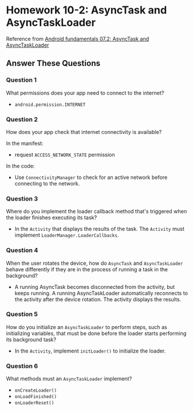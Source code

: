 # Homework 10-2: AsyncTask and AsyncTaskLoader

Reference from [Android fundamentals 07.2: AsyncTask and AsyncTaskLoader](https://codelabs.developers.google.com/codelabs/android-training-asynctask-asynctaskloader/index.html?index=..%2F..%2Fandroid-training)

## Answer These Questions

### Question 1

What permissions does your app need to connect to the internet?

- `android.permission.INTERNET`

### Question 2

How does your app check that internet connectivity is available?

In the manifest:

- request `ACCESS_NETWORK_STATE` permission

In the code:

- Use `ConnectivityManager` to check for an active network before connecting to the network.

### Question 3

Where do you implement the loader callback method that's triggered when the loader finishes executing its task?

- In the `Activity` that displays the results of the task. The `Activity` must implement `LoaderManager.LoaderCallbacks`.

### Question 4

When the user rotates the device, how do `AsyncTask` and `AsyncTaskLoader` behave differently if they are in the process of running a task in the background?

- A running AsyncTask becomes disconnected from the activity, but keeps running. A running AsyncTaskLoader automatically reconnects to the activity after the device rotation. The activity displays the results.

### Question 5

How do you initialize an `AsyncTaskLoader` to perform steps, such as initializing variables, that must be done before the loader starts performing its background task?

- In the `Activity`, implement `initLoader()` to initialize the loader.

### Question 6

What methods must an `AsyncTaskLoader` implement?

- `onCreateLoader()`
- `onLoadFinished()`
- `onLoaderReset()`
